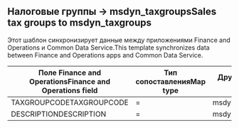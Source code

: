 ## <a name="sales-tax-groups-to-msdyn_taxgroups"></a><span data-ttu-id="67705-101">Налоговые группы -> msdyn_taxgroups</span><span class="sxs-lookup"><span data-stu-id="67705-101">Sales tax groups to msdyn_taxgroups</span></span>

<span data-ttu-id="67705-102">Этот шаблон синхронизирует данные между приложениями Finance and Operations и Common Data Service.</span><span class="sxs-lookup"><span data-stu-id="67705-102">This template synchronizes data between Finance and Operations apps and Common Data Service.</span></span>

<span data-ttu-id="67705-103">Поле Finance and Operations</span><span class="sxs-lookup"><span data-stu-id="67705-103">Finance and Operations field</span></span> | <span data-ttu-id="67705-104">Тип сопоставления</span><span class="sxs-lookup"><span data-stu-id="67705-104">Map type</span></span> | <span data-ttu-id="67705-105">Другое поле Dynamics 365</span><span class="sxs-lookup"><span data-stu-id="67705-105">Other Dynamics 365 field</span></span> | <span data-ttu-id="67705-106">Значение по умолчанию</span><span class="sxs-lookup"><span data-stu-id="67705-106">Default value</span></span>
---|---|---|---
<span data-ttu-id="67705-107">TAXGROUPCODE</span><span class="sxs-lookup"><span data-stu-id="67705-107">TAXGROUPCODE</span></span> | = | <span data-ttu-id="67705-108">msdyn_name</span><span class="sxs-lookup"><span data-stu-id="67705-108">msdyn_name</span></span> | 
<span data-ttu-id="67705-109">DESCRIPTION</span><span class="sxs-lookup"><span data-stu-id="67705-109">DESCRIPTION</span></span> | = | <span data-ttu-id="67705-110">msdyn_description</span><span class="sxs-lookup"><span data-stu-id="67705-110">msdyn_description</span></span> | 
